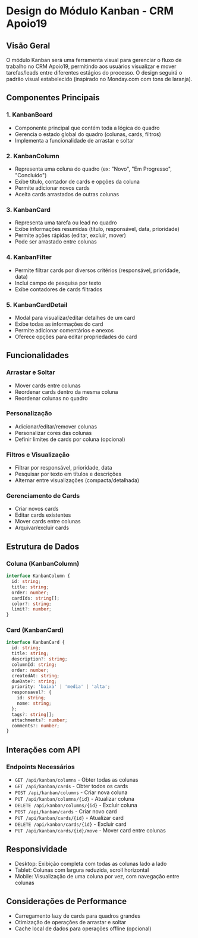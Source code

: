# Design do Módulo Kanban - CRM Apoio19

## Visão Geral
O módulo Kanban será uma ferramenta visual para gerenciar o fluxo de trabalho no CRM Apoio19, permitindo aos usuários visualizar e mover tarefas/leads entre diferentes estágios do processo. O design seguirá o padrão visual estabelecido (inspirado no Monday.com com tons de laranja).

## Componentes Principais

### 1. KanbanBoard
- Componente principal que contém toda a lógica do quadro
- Gerencia o estado global do quadro (colunas, cards, filtros)
- Implementa a funcionalidade de arrastar e soltar

### 2. KanbanColumn
- Representa uma coluna do quadro (ex: "Novo", "Em Progresso", "Concluído")
- Exibe título, contador de cards e opções da coluna
- Permite adicionar novos cards
- Aceita cards arrastados de outras colunas

### 3. KanbanCard
- Representa uma tarefa ou lead no quadro
- Exibe informações resumidas (título, responsável, data, prioridade)
- Permite ações rápidas (editar, excluir, mover)
- Pode ser arrastado entre colunas

### 4. KanbanFilter
- Permite filtrar cards por diversos critérios (responsável, prioridade, data)
- Inclui campo de pesquisa por texto
- Exibe contadores de cards filtrados

### 5. KanbanCardDetail
- Modal para visualizar/editar detalhes de um card
- Exibe todas as informações do card
- Permite adicionar comentários e anexos
- Oferece opções para editar propriedades do card

## Funcionalidades

### Arrastar e Soltar
- Mover cards entre colunas
- Reordenar cards dentro da mesma coluna
- Reordenar colunas no quadro

### Personalização
- Adicionar/editar/remover colunas
- Personalizar cores das colunas
- Definir limites de cards por coluna (opcional)

### Filtros e Visualização
- Filtrar por responsável, prioridade, data
- Pesquisar por texto em títulos e descrições
- Alternar entre visualizações (compacta/detalhada)

### Gerenciamento de Cards
- Criar novos cards
- Editar cards existentes
- Mover cards entre colunas
- Arquivar/excluir cards

## Estrutura de Dados

### Coluna (KanbanColumn)
```typescript
interface KanbanColumn {
  id: string;
  title: string;
  order: number;
  cardIds: string[];
  color?: string;
  limit?: number;
}
```

### Card (KanbanCard)
```typescript
interface KanbanCard {
  id: string;
  title: string;
  description?: string;
  columnId: string;
  order: number;
  createdAt: string;
  dueDate?: string;
  priority: 'baixa' | 'media' | 'alta';
  responsavel?: {
    id: string;
    nome: string;
  };
  tags?: string[];
  attachments?: number;
  comments?: number;
}
```

## Interações com API

### Endpoints Necessários
- `GET /api/kanban/columns` - Obter todas as colunas
- `GET /api/kanban/cards` - Obter todos os cards
- `POST /api/kanban/columns` - Criar nova coluna
- `PUT /api/kanban/columns/{id}` - Atualizar coluna
- `DELETE /api/kanban/columns/{id}` - Excluir coluna
- `POST /api/kanban/cards` - Criar novo card
- `PUT /api/kanban/cards/{id}` - Atualizar card
- `DELETE /api/kanban/cards/{id}` - Excluir card
- `PUT /api/kanban/cards/{id}/move` - Mover card entre colunas

## Responsividade
- Desktop: Exibição completa com todas as colunas lado a lado
- Tablet: Colunas com largura reduzida, scroll horizontal
- Mobile: Visualização de uma coluna por vez, com navegação entre colunas

## Considerações de Performance
- Carregamento lazy de cards para quadros grandes
- Otimização de operações de arrastar e soltar
- Cache local de dados para operações offline (opcional)
